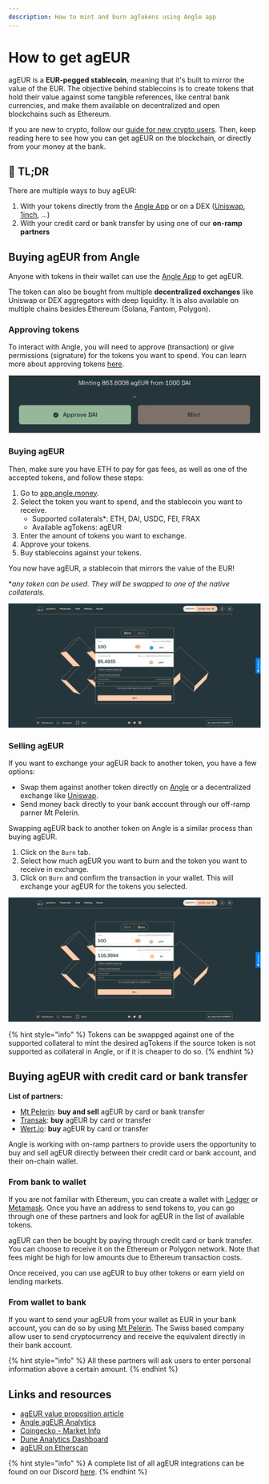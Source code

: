```yaml
---
description: How to mint and burn agTokens using Angle app
---
```


# How to get agEUR

agEUR is a **EUR-pegged stablecoin**, meaning that it's built to mirror the value of the EUR. The objective behind stablecoins is to create tokens that hold their value against some tangible references, like central bank currencies, and make them available on decentralized and open blockchains such as Ethereum.

If you are new to crypto, follow our [guide for new crypto users](./newbie.md). Then, keep reading here to see how you can get agEUR on the blockchain, or directly from your money at the bank.


## 🔎 TL;DR

There are multiple ways to buy agEUR:

1. With your tokens directly from the [Angle App](https://app.angle.money/) or on a DEX ([Uniswap](https://app.uniswap.org), [1inch](https://app.1inch.io/#/1/swap/ETH/agEUR), ...)
2. With your credit card or bank transfer by using one of our **on-ramp partners**

## Buying agEUR from Angle

Anyone with tokens in their wallet can use the [Angle App](https://app.angle.money/) to get agEUR. 

The token can also be bought from multiple **decentralized exchanges** like Uniswap or DEX aggregators with deep liquidity. It is also available on multiple chains besides Ethereum (Solana, Fantom, Polygon).

### Approving tokens

To interact with Angle, you will need to approve (transaction) or give permissions (signature) for the tokens you want to spend. You can learn more about approving tokens [here](app-faq/#why-do-i-need-to-approve-the-same-token-multiple-times).

![Approving tokens](../.gitbook/assets/approving-tokens.png)

### Buying agEUR

Then, make sure you have ETH to pay for gas fees, as well as one of the accepted tokens, and follow these steps:
1. Go to [app.angle.money](https://app.angle.money/#/user/mint).
2. Select the token you want to spend, and the stablecoin you want to receive.
   - Supported collaterals*: ETH, DAI, USDC, FEI, FRAX
   - Available agTokens: agEUR
3. Enter the amount of tokens you want to exchange. 
4. Approve your tokens.
5. Buy stablecoins against your tokens.

You now have agEUR, a stablecoin that mirrors the value of the EUR!

**any token can be used. They will be swapped to one of the native collaterals.*

![Minting agEUR](../.gitbook/assets/mint-usdc-agEUR.png)

### Selling agEUR

If you want to exchange your agEUR back to another token, you have a few options:

- Swap them against another token directly on [Angle](https://app.angle.money/#/user/burn) or a decentralized exchange like [Uniswap](https://app.uniswap.org). 
- Send money back directly to your bank account through our off-ramp parner Mt Pelerin. 

Swapping agEUR back to another token on Angle is a similar process than buying agEUR.

1. Click on the `Burn` tab.
2. Select how much agEUR you want to burn and the token you want to receive in exchange.
3. Click on `Burn` and confirm the transaction in your wallet. This will exchange your agEUR for the tokens you selected. 

![Burning agEUR](../.gitbook/assets/burn-agEUR-DAI.png)

{% hint style="info" %}
Tokens can be swappged against one of the supported collateral to mint the desired agTokens if the source token is not supported as collateral in Angle, or if it is cheaper to do so. 
{% endhint %}


## Buying agEUR with credit card or bank transfer

**List of partners:**
- [Mt Pelerin](https://www.mtpelerin.com/): **buy and sell** agEUR by card or bank transfer
- [Transak](https://transak.com/): **buy** agEUR by card or transfer
- [Wert.io](https://widget.wert.io/01FPZ4G1VMZ67MGC83NADPB0F8/redirect/?commodity=agEUR&commodities=agEUR,agEUR%3Aethereum): **buy** agEUR by card or transfer

Angle is working with on-ramp partners to provide users the opportunity to buy and sell agEUR directly between their credit card or bank account, and their on-chain wallet. 

### From bank to wallet

If you are not familiar with Ethereum, you can create a wallet with [Ledger](https://www.ledger.com) or [Metamask](https://metamask.io). Once you have an address to send tokens to, you can go through one of these partners and look for agEUR in the list of available tokens. 

agEUR can then be bought by paying through credit card or bank transfer. You can choose to receive it on the Ethereum or Polygon network. Note that fees might be high for low amounts due to Ethereum transaction costs. 

Once received, you can use agEUR to buy other tokens or earn yield on lending markets. 

### From wallet to bank

If you want to send your agEUR from your wallet as EUR in your bank account, you can do so by using [Mt Pelerin](https://www.mtpelerin.com/). The Swiss based company allow user to send cryptocurrency and receive the equivalent directly in their bank account. 

{% hint style="info" %}
All these partners will ask users to enter personal information above a certain amount. 
{% endhint %}


## Links and resources

- [agEUR value proposition article](https://blog.angle.money/angles-value-proposition-for-stablecoin-holders-68ee9a72d80b?source=collection_home---4------17-----------------------)
- [Angle agEUR Analytics](https://analytics.angle.money/#/agEUR)
- [Coingecko - Market Info](https://www.coingecko.com/fr/pi%C3%A8ces/ageur)
- [Dune Analytics Dashboard](https://dune.xyz/SebVentures/Angle-Dashboard)
- [agEUR on Etherscan](https://etherscan.io/token/0x1a7e4e63778b4f12a199c062f3efdd288afcbce8)

{% hint style="info" %}
A complete list of all agEUR integrations can be found on our Discord [here](https://discord.com/channels/835066439891157012/907535810067304458/907537277939482636).
{% endhint %}